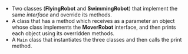  - Two classes (**FlyingRobot** and **SwimmingRobot**) that implement the same _interface_ and override its methods.
- A class that has a method which receives as a parameter an object whose class implements the **MoverRobot** interface, and then prints each object using its overridden methods.
- A `Main` class that instantiates the three classes and then calls the print method.
